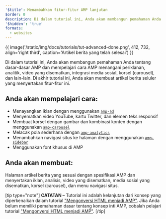```yaml
---
'$title': Menambahkan fitur-fitur AMP lanjutan
$order: 0
description: Di dalam tutorial ini, Anda akan membangun pemahaman Anda tentang dasar-dasar AMP dan mempelajari cara AMP menangani periklanan, analitik, video yang disematkan, integrasi media sosial, korsel, dan lain-lain.
'$hidden': 'true'
formats:
  - websites
---
```


{{ image('/static/img/docs/tutorials/tut-advanced-done.png', 412, 732, align='right third', caption='Artikel berita yang telah selesai') }}

Di dalam tutorial ini, Anda akan membangun pemahaman Anda tentang dasar-dasar AMP dan mempelajari cara AMP menangani periklanan, analitik, video yang disematkan, integrasi media sosial, korsel (carousel), dan lain-lain. Di akhir tutorial ini, Anda akan membuat artikel berita seluler yang menyertakan fitur-fitur ini.

## Anda akan mempelajari cara:

- Menayangkan iklan dengan menggunakan [`amp-ad`](../../../../documentation/components/reference/amp-ad.md)
- Menyematkan video YouTube, kartu Twitter, dan elemen teks responsif
- Membuat korsel dengan gambar dan kombinasi konten dengan menggunakan [`amp-carousel`](../../../../documentation/components/reference/amp-carousel.md)
- Melacak pola sederhana dengan [`amp-analytics`](../../../../documentation/components/reference/amp-analytics.md)
- Menambahkan navigasi situs ke halaman dengan menggunakan [`amp-sidebar`](../../../../documentation/components/reference/amp-sidebar.md)
- Menggunakan font khusus di AMP

## Anda akan membuat:

Halaman artikel berita yang sesuai dengan spesifikasi AMP dan menyertakan iklan, analisis, video yang disematkan, media sosial yang disematkan, korsel (carousel), dan menu navigasi situs.

[tip type="note"] **CATATAN –** Tutorial ini adalah kelanjutan dari konsep yang diperkenalkan dalam tutorial ["Mengonversi HTML menjadi AMP"](../../../../documentation/guides-and-tutorials/start/converting/index.md). Jika Anda belum memiliki pemahaman dasar tentang konsep inti AMP, cobalah pelajari tutorial ["Mengonversi HTML menjadi AMP"](../../../../documentation/guides-and-tutorials/start/converting/index.md). [/tip]
